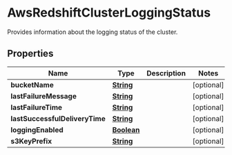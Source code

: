 

# AwsRedshiftClusterLoggingStatus

Provides information about the logging status of the cluster.

## Properties

| Name | Type | Description | Notes |
|------------ | ------------- | ------------- | -------------|
|**bucketName** | [**String**](String.md) |  |  [optional] |
|**lastFailureMessage** | [**String**](String.md) |  |  [optional] |
|**lastFailureTime** | [**String**](String.md) |  |  [optional] |
|**lastSuccessfulDeliveryTime** | [**String**](String.md) |  |  [optional] |
|**loggingEnabled** | [**Boolean**](Boolean.md) |  |  [optional] |
|**s3KeyPrefix** | [**String**](String.md) |  |  [optional] |



